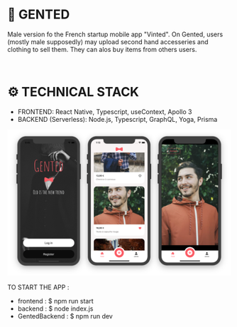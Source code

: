 # 🚀 GENTED

<p>Male version fo the French startup mobile app "Vinted".
On Gented, users (mostly male supposedly) may upload second hand accesseries and clothing to sell them.
They can alos buy items from others users.</p>

<br/>
<h1>⚙️ TECHNICAL STACK</h1>
<ul>
  <li>FRONTEND: React Native, Typescript, useContext, Apollo 3</li>
  <li>BACKEND (Serverless): Node.js, Typescript, GraphQL, Yoga, Prisma</li>
</ul>



![alt text](https://raw.githubusercontent.com/vihong/vihong/main/previewGentedMobilesOnly.png)

TO START THE APP : 
<ul><li>frontend : $ npm run start</li>

<li>backend : $ node index.js</li>
<li>GentedBackend : $ npm run dev</li>
</ul>
